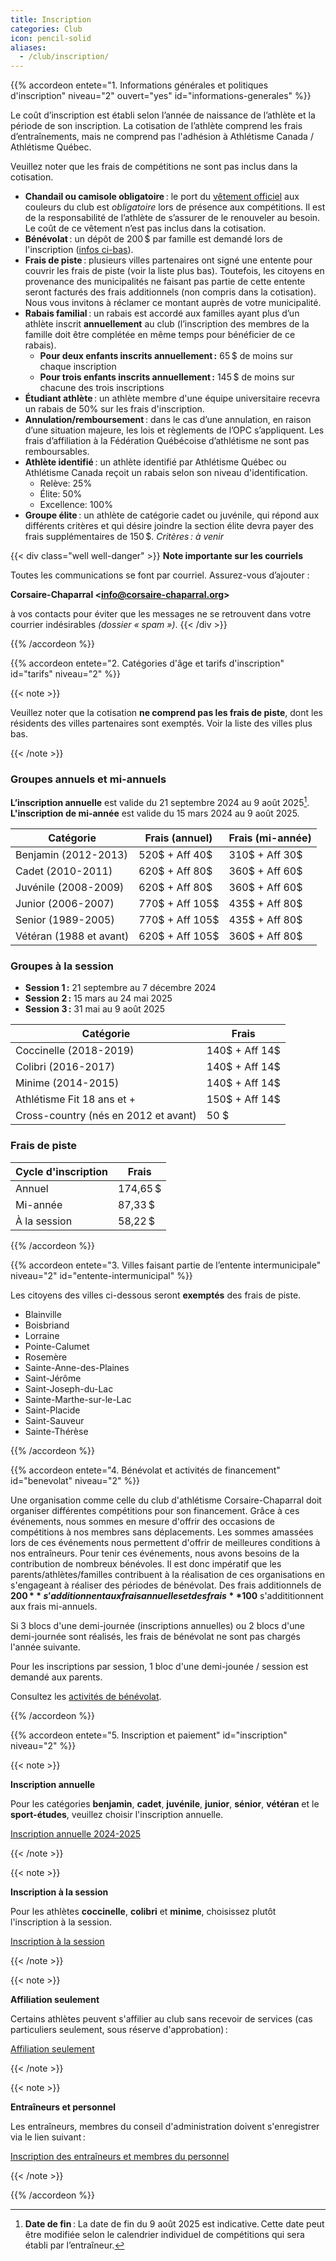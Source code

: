 ```yaml
---
title: Inscription
categories: Club
icon: pencil-solid
aliases:
  - /club/inscription/
---
```


{{% accordeon entete="1. Informations générales et politiques d'inscription" niveau="2" ouvert="yes" id="informations-generales" %}}

Le coût d’inscription est établi selon l’année de naissance de l’athlète et la période de son inscription.
La cotisation de l’athlète comprend les frais d’entraînements, mais ne comprend pas l'adhésion à Athlétisme Canada / Athlétisme Québec.

Veuillez noter que les frais de compétitions ne sont pas inclus dans la cotisation.

- **Chandail ou camisole obligatoire** : le port du [vêtement officiel](/club/vetements/) aux couleurs du club est _obligatoire_ lors de présence aux compétitions.  Il est de la responsabilité de l’athlète de s’assurer de le renouveler au besoin. Le coût de ce vêtement n’est pas inclus dans la cotisation.
- **Bénévolat** : un dépôt de 200 $ par famille est demandé lors de l'inscription ([infos ci-bas](#benevolat)).
- **Frais de piste** : plusieurs villes partenaires ont signé une entente pour couvrir les frais de piste (voir la liste plus bas). Toutefois, les citoyens en provenance des municipalités ne faisant pas partie de cette entente seront facturés des frais additionnels (non compris dans la cotisation). Nous vous invitons à réclamer ce montant auprès de votre municipalité.
- **Rabais familial** : un rabais est accordé aux familles ayant plus d’un athlète inscrit **annuellement** au club (l’inscription des membres de la famille doit être complétée en même temps pour bénéficier de ce rabais).
  - **Pour deux enfants inscrits annuellement :** 65 $ de moins sur chaque inscription
  - **Pour trois enfants inscrits annuellement :** 145 $ de moins sur chacune des trois inscriptions
- **Étudiant athlète** : un athlète membre d'une équipe universitaire recevra un rabais de 50% sur les frais d'inscription.
- **Annulation/remboursement** : dans le cas d’une annulation, en raison d’une situation majeure, les lois et règlements de l’OPC s’appliquent. Les frais d’affiliation à la Fédération Québécoise d’athlétisme ne sont pas remboursables.
- **Athlète identifié** : un athlète identifié par Athlétisme Québec ou Athlétisme Canada reçoit un rabais selon son niveau d'identification.
  - Relève: 25%
  - Élite: 50%
  - Excellence: 100%
- **Groupe élite** : un athlète de catégorie cadet ou juvénile, qui répond aux différents critères et qui désire joindre la section élite devra payer des frais supplémentaires de 150 $. _Critères : à venir_

{{< div class="well well-danger" >}}
**Note importante sur les courriels**

Toutes les communications se font par courriel. Assurez-vous d’ajouter :

**Corsaire-Chaparral \<info@corsaire-chaparral.org\>**

à vos contacts pour éviter que les messages ne se retrouvent dans votre courrier indésirables _(dossier « spam »)_.
{{< /div >}}

{{% /accordeon %}}

{{% accordeon entete="2. Catégories d'âge et tarifs d'inscription" id="tarifs" niveau="2" %}}

{{< note >}}

Veuillez noter que la cotisation **ne comprend pas les frais de piste**, dont les résidents des villes partenaires sont exemptés. Voir la liste des villes plus bas.

{{< /note >}}

### Groupes annuels et mi-annuels

**L’inscription annuelle** est valide du 21 septembre 2024 au 9 août 2025[^inscription-annuelle].\
**L'inscription de mi-année** est valide du 15 mars 2024 au 9 août 2025.

| Catégorie                | Frais (annuel)  | Frais (mi-année) |
|--------------------------|-----------------|------------------|
| Benjamin (2012-2013)     | 520$ + Aff 40$  | 310$ + Aff 30$   |
| Cadet (2010-2011)        | 620$ + Aff 80$  | 360$ + Aff 60$   |
| Juvénile (2008-2009)     | 620$ + Aff 80$  | 360$ + Aff 60$   |
| Junior (2006-2007)       | 770$ + Aff 105$ | 435$ + Aff 80$   |
| Senior (1989-2005)       | 770$ + Aff 105$ | 435$ + Aff 80$   |
| Vétéran (1988 et avant)  | 620$ + Aff 105$ | 360$ + Aff 80$   |

### Groupes à la session

- **Session 1 :** 21 septembre au 7 décembre 2024
- **Session 2 :** 15 mars au 24 mai 2025
- **Session 3 :** 31 mai au 9 août 2025

| Catégorie                            | Frais          |
|--------------------------------------|----------------|
| Coccinelle (2018-2019)               | 140$ + Aff 14$ |
| Colibri (2016-2017)                  | 140$ + Aff 14$ |
| Minime (2014-2015)                   | 140$ + Aff 14$ |
| Athlétisme Fit 18 ans et +           | 150$ + Aff 14$ |
| Cross-country (nés en 2012 et avant) | 50 $           |

### Frais de piste

| Cycle d'inscription  | Frais    |
|----------------------|----------|
| Annuel               | 174,65 $ |
| Mi-année             | 87,33 $  |
| À la session         | 58,22 $  |

[^inscription-annuelle]: **Date de fin** : La date de fin du 9 août 2025 est indicative. Cette date peut être modifiée selon le calendrier individuel de compétitions qui sera établi par l’entraîneur.

{{% /accordeon %}}

{{% accordeon entete="3. Villes faisant partie de l’entente intermunicipale" niveau="2" id="entente-intermunicipal" %}}

Les citoyens des villes ci-dessous seront **exemptés** des frais de piste.

- Blainville
- Boisbriand
- Lorraine
- Pointe-Calumet
- Rosemère
- Sainte-Anne-des-Plaines
- Saint-Jérôme
- Saint-Joseph-du-Lac
- Sainte-Marthe-sur-le-Lac
- Saint-Placide
- Saint-Sauveur
- Sainte-Thérèse

{{% /accordeon %}}

{{% accordeon entete="4. Bénévolat et activités de financement" id="benevolat" niveau="2" %}}

Une organisation comme celle du club d'athlétisme Corsaire-Chaparral doit organiser différentes compétitions pour son financement. 
Grâce à ces événements, nous sommes en mesure d'offrir des occasions de compétitions à nos membres sans déplacements.
Les sommes amassées lors de ces événements nous permettent d'offrir de meilleures conditions à nos entraîneurs.
Pour tenir ces événements, nous avons besoins de la contribution de nombreux bénévoles.
Il est donc impératif que les parents/athlètes/familles contribuent à la réalisation de ces organisations en s'engageant à réaliser des périodes de bénévolat.
Des frais additionnels de **200 $** s'additionnent  aux frais annuelles et des frais **100 $** s'addititionnent aux frais mi-annuels.

Si 3 blocs d'une demi-journée (inscriptions annuelles) ou 2 blocs d'une demi-journée sont réalisés, les frais de bénévolat ne sont pas chargés l'année suivante. 

Pour les inscriptions par session, 1 bloc d'une demi-jounée / session est demandé aux parents.

Consultez les [activités de bénévolat](/club/benevolat/).

{{% /accordeon %}}

{{% accordeon entete="5. Inscription et paiement" id="inscription" niveau="2" %}}

<!--
- **Paiement en ligne** : Le paiement doit être fait en ligne, au moment même de l’inscription, sur la plateforme de gestion d’activités Qidigo.
- **Paiement par versements** : il est désormais possible de payer les inscriptions annuelles en 2 versements : le premier à l’automne (au moment de l’inscription), le deuxième en janvier 2024.
- **Chèques et argent comptant** : Aucun paiement par argent comptant ou par chèque n’est accepté.
- **Compte client** : vous devrez vous créer un compte pour utiliser la plateforme Qidigo. Il est recommandé d’utiliser un partenaire de connexion (compte Facebook, compte Google). Ce compte vous servira tout au long de l’année pour l’inscription à des activités ultérieures.
- **Crédits de bénévolat** : si vos heures ont déjà été complétées, n’ayez crainte : les dépôts en surplus vous seront crédités par les administrateurs (le remboursement sera effectué sur la carte de crédit utilisée lors du paiement de l’inscription).
-->

{{< note >}}

**Inscription annuelle**

Pour les catégories **benjamin**, **cadet**, **juvénile**, **junior**, **sénior**, **vétéran** et le **sport-études**, veuillez choisir l'inscription annuelle.

<a class="btn btn-primary btn--block" href="https://athleticsreg.ca/#!/events/club-dathletisme-corsaire-chaparral-2025-annuel">Inscription annuelle 2024-2025</a>

{{< /note >}}

{{< note >}}

**Inscription à la session**

Pour les athlètes **coccinelle**, **colibri** et **minime**, choisissez plutôt l'inscription à la session.

<a class="btn btn-tertiary btn--block" href="https://athleticsreg.ca/#!/events/1611-club-dathletisme-corsaire-chaparral-2025-session">Inscription à la session</a>

{{< /note >}}

{{< note >}}

**Affiliation seulement**

Certains athlètes peuvent s'affilier au club sans recevoir de services (cas particuliers seulement, sous réserve d'approbation) :

<a class="btn btn-secondary btn--block" href="https://athleticsreg.ca/#!/events/1864-corsaire-chaparral-2025-affiliation-seulement">Affiliation seulement</a>

{{< /note >}}

{{< note >}}

**Entraîneurs et personnel**

Les entraîneurs, membres du conseil d'administration doivent s'enregistrer via le lien suivant :

<a class="btn btn-secondary btn--block" href="https://athleticsreg.ca/#!/events/1827-club-dathletisme-corsaire-chaparral-2025-entraineurs-et-administrateurs">Inscription des entraîneurs et membres du personnel</a>

{{< /note >}}

{{% /accordeon %}}


